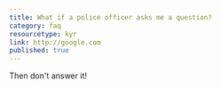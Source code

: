 ```yaml
---
title: What if a police officer asks me a question?
category: faq
resourcetype: kyr
link: http://google.com
published: true
---
```

Then don't answer it!
